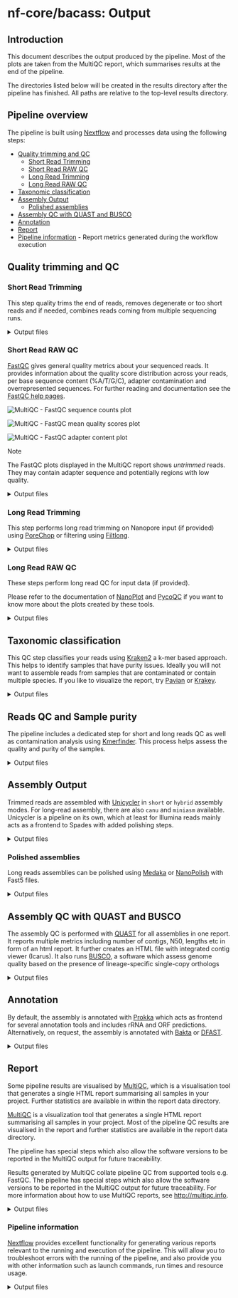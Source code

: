 # nf-core/bacass: Output

## Introduction

This document describes the output produced by the pipeline. Most of the plots are taken from the MultiQC report, which summarises results at the end of the pipeline.

The directories listed below will be created in the results directory after the pipeline has finished. All paths are relative to the top-level results directory.

## Pipeline overview

The pipeline is built using [Nextflow](https://www.nextflow.io/) and processes data using the following steps:

- [Quality trimming and QC](#quality-trimming-and-qc)
  - [Short Read Trimming](#short-read-trimming)
  - [Short Read RAW QC](#short-read-raw-qc)
  - [Long Read Trimming](#long-read-trimming)
  - [Long Read RAW QC](#long-read-raw-qc)
- [Taxonomic classification](#taxonomic-classification)
- [Assembly Output](#assembly-output)
  - [Polished assemblies](#polished-assemblies)
- [Assembly QC with QUAST and BUSCO](#assembly-qc-with-quast-and-busco)
- [Annotation](#annotation)
- [Report](#report)
- [Pipeline information](#pipeline-information) - Report metrics generated during the workflow execution

## Quality trimming and QC

### Short Read Trimming

This step quality trims the end of reads, removes degenerate or too short reads and if needed,
combines reads coming from multiple sequencing runs.

<details markdown="1">
<summary>Output files</summary>

- `trimming/shortreads/`
  - `*.fastp.fastq.gz`: The trimmed/modified/unmerged fastq reads

</details>

### Short Read RAW QC

[FastQC](http://www.bioinformatics.babraham.ac.uk/projects/fastqc/) gives general quality metrics about your sequenced reads. It provides information about the quality score distribution across your reads, per base sequence content (%A/T/G/C), adapter contamination and overrepresented sequences. For further reading and documentation see the [FastQC help pages](http://www.bioinformatics.babraham.ac.uk/projects/fastqc/Help/).

![MultiQC - FastQC sequence counts plot](images/mqc_fastqc_counts.png)

![MultiQC - FastQC mean quality scores plot](images/mqc_fastqc_quality.png)

![MultiQC - FastQC adapter content plot](images/mqc_fastqc_adapter.png)

> [!NOTE]
> The FastQC plots displayed in the MultiQC report shows _untrimmed_ reads. They may contain adapter sequence and potentially regions with low quality.

<details markdown="1">
<summary>Output files</summary>

- `FastQC/`
  - `*.html`: FastQC report containing quality metrics.
  - `*.zip`: Zip archive containing the FastQC report, tab-delimited data file and plot images.

![FastQC report](images/fastqc.png)

</details>

### Long Read Trimming

This step performs long read trimming on Nanopore input (if provided) using [PoreChop](https://github.com/rrwick/Porechop) or filtering using [Filtlong](https://github.com/rrwick/Filtlong).

<details markdown="1">
<summary>Output files</summary>

- `trimming/longreads/porechop`

  - `*.fastq.gz`: The trimmed FASTQ file
  - `*.log*`: Log file

- `trimming/longreads/filtlong`
  - `*.fastq.gz`: The trimmed FASTQ file
  - `*.log*`: Log file

</details>

### Long Read RAW QC

These steps perform long read QC for input data (if provided).

Please refer to the documentation of [NanoPlot](https://github.com/wdecoster/NanoPlot) and [PycoQC](https://a-slide.github.io/pycoQC/) if you want to know more about the plots created by these tools.

<details markdown="1">
<summary>Output files</summary>

- `QC_Longreads/NanoPlot`: Various plots in HTML and PNG format

- `QC_Longreads/PycoQC`
  - `*_pycoqc.html`: QC report in HTML format
  - `*_pycoqc.json`: QC report in JSON format

Example plot from Nanoplot:

![Nanoplot](images/nanoplot.png)

</details>

## Taxonomic classification

This QC step classifies your reads using [Kraken2](https://ccb.jhu.edu/software/kraken2/) a k-mer based approach. This helps to identify samples that have purity
issues. Ideally you will not want to assemble reads from samples that are contaminated or contain
multiple species. If you like to visualize the report, try
[Pavian](https://github.com/fbreitwieser/pavian) or [Krakey](http://krakey.info/).

<details markdown="1">
<summary>Output files</summary>

- `Kraken2/`
  - `*.kraken2.report.txt`: Classification of short reads in the Kraken(1) report format.
  - `*_longreads.kraken2.report.txt`: Classification of long reads in the Kraken(1) report format.

See [webpage](http://ccb.jhu.edu/software/kraken/MANUAL.html#sample-reports) for more details.

Exemplary Kraken2 report screenshot:

![Kraken2 report](images/kraken2.png)

</details>

## Reads QC and Sample purity

The pipeline includes a dedicated step for short and long reads QC as well as contamination analysis using [Kmerfinder](https://bitbucket.org/genomicepidemiology/kmerfinder/src/master/). This process helps assess the quality and purity of the samples.

<details markdown="1">
<summary>Output files</summary>

- `Kmerfinder/{ID}/`
  - `*_results.txt`: Kmerfinder report table containing reads QC results and taxonomic information.
- `Kmerfinder/`
  - `kmerfinder_summary.csv`: A CSV file containing the most relevant results of all samples analyzed with Kmerfinder.

</details>

## Assembly Output

Trimmed reads are assembled with [Unicycler](https://github.com/rrwick/Unicycler) in `short` or `hybrid` assembly modes. For long-read assembly, there are also `canu` and `miniasm` available.
Unicycler is a pipeline on its own, which at least for Illumina reads mainly acts as a frontend to Spades with added polishing steps.

<details markdown="1">
<summary>Output files</summary>

- `Unicycler/`
  - `*.scaffolds.fa`: Final assembly in fasta format
  - `*.assembly.gfa`: Final assembly in Graphical Fragment Assembly (GFA) format
  - `*.unicycler.log`: Log file summarizing steps and intermediate results on the Unicycler execution

Check out the [Unicycler documentation](https://github.com/rrwick/Unicycler) for more information on Unicycler output.

- `Canu/`
  - `*.contigs.fasta.gz`: Final assembly in fasta format
  - `*.report`: Log file summarizing steps and intermediate results

Check out the [Canu documentation](https://canu.readthedocs.io/en/latest/index.html) for more information on Canu output.

- `Miniasm/`
  - `*.fasta.gz`: Assembly in Fasta format
  - `*_assembly_consensus.fasta.gz`: Consensus assembly in fasta format (polished by Racon)

Check out the [Miniasm documentation](https://github.com/lh3/miniasm) for more information on Miniasm output.

- `Dragonflye/`
  - `*.contigs.fa`: Assembly in Fasta format
  - `*.dragonflye.log`: Log file containing the report of the dragonflye process

Checkout the [Dragonflye](https://github.com/rpetit3/dragonflye) documentation for more information of the Dragonflye output.

</details>

### Polished assemblies

Long reads assemblies can be polished using [Medaka](https://github.com/nanoporetech/medaka) or [NanoPolish](https://github.com/jts/nanopolish) with Fast5 files.

<details markdown="1">
<summary>Output files</summary>

- `Medaka/*_polished_genome.fa`

  - `*_polished_genome.fa`: Polished consensus assembly in fasta format
  - `calls_to_draft.bam`: Alignment in bam format
  - `calls_to_draft.bam.bai`: Index of alignment
  - `consensus.fasta.gaps_in_draft_coords.bed`
  - `consensus_probs.hdf`

- `Nanopolish/`
  - `polished_genome.fa`: Polished consensus assembly in fasta format

</details>

## Assembly QC with QUAST and BUSCO

The assembly QC is performed with [QUAST](http://quast.sourceforge.net/quast) for all assemblies in one report. It reports multiple metrics including number of contigs, N50, lengths etc in form of an html report. It further creates an HTML file with integrated contig viewer (Icarus).
It also runs [BUSCO](https://busco.ezlab.org/), a software which assess genome quality based on the presence of lineage-specific single-copy orthologs

<details markdown="1">
<summary>Output files</summary>

- `QUAST/report/`
  - `icarus.html`: QUAST's contig browser as HTML
  - `report.html`: QUAST assembly QC as HTML report
  - `report.pdf`: QUAST assembly QC as pdf
  - `icarus.html`: QUAST's contig browser as HTML
  - `report.html`: QUAST assembly QC as HTML report
  - `report.pdf`: QUAST assembly QC as pdf
- `busco/`: BUSCO reports
  - `<SampleName>_<stage>-<BuscoLineage>-busco/`: BUSCO output folder, please refer to BUSCO documentation for details.
  - `<SampleName>_<stage>-<BuscoLineage>-busco.batch_summary.txt`: BUSCO batch summary output
  - `short_summary.specific.<SampleName>_<stage>.{txt,json}`: BUSCO short summaries in txt and json format

![QUAST QC](images/quast.png)

![Icarus](images/icarus.png)

</details>

## Annotation

By default, the assembly is annotated with [Prokka](https://github.com/tseemann/prokka) which acts as frontend for several annotation tools and includes rRNA and ORF predictions. Alternatively, on request, the assembly is annotated with [Bakta](https://github.com/oschwengers/bakta) or [DFAST](https://github.com/nigyta/dfast_core).

<details markdown="1">
<summary>Output files</summary>

- `Prokka/{ID}/`
  - `*.gff`: Annotation in gff format
  - `*.txt`: Annotation in text format
  - `*.faa`: Protein sequences in fasta format

See [Prokka's documentation](https://github.com/tseemann/prokka#output-files) for a full description of all output files.

![Prokka annotation](images/prokka.png)

- `Bakta/{ID}/`
  - `*.gff3`: Annotations in gff3 format
  - `*.txt`: Summary in txt format
  - `*.faa`: CDS/sORF amino acid sequences in fasta format

See [Baktas's documentation](https://github.com/oschwengers/bakta#output) for a full description of all output files.

- `DFAST/{ID}_results/`
  - `genome.gff`: Annotation in gff format
  - `statistics.txt`: Annotation statistics in text format
  - `protein.faa`: Protein sequences in fasta format

</details>

## Report

Some pipeline results are visualised by [MultiQC](http://multiqc.info), which is a visualisation tool that generates a single HTML report summarising all samples in your project. Further statistics are available in within the report data directory.

[MultiQC](http://multiqc.info) is a visualization tool that generates a single HTML report summarising all samples in your project. Most of the pipeline QC results are visualised in the report and further statistics are available in the report data directory.

The pipeline has special steps which also allow the software versions to be reported in the MultiQC output for future traceability.

Results generated by MultiQC collate pipeline QC from supported tools e.g. FastQC. The pipeline has special steps which also allow the software versions to be reported in the MultiQC output for future traceability. For more information about how to use MultiQC reports, see <http://multiqc.info>.

<details markdown="1">
<summary>Output files</summary>

- `multiqc/`
  - `multiqc_report.html`: a standalone HTML file that can be viewed in your web browser.
  - `multiqc_data/`: directory containing parsed statistics from the different tools used in the pipeline.
  - `multiqc_plots/`: directory containing static images from the report in various formats.
  - `summary_assembly_metrics_mqc.csv`: custom table containing most relevant assembly QC metrics.

</details>

### Pipeline information

[Nextflow](https://www.nextflow.io/docs/latest/tracing.html) provides excellent functionality for generating various reports relevant to the running and execution of the pipeline. This will allow you to troubleshoot errors with the running of the pipeline, and also provide you with other information such as launch commands, run times and resource usage.

<details markdown="1">
<summary>Output files</summary>

- `pipeline_info/`
  - Reports generated by Nextflow: `execution_report.html`, `execution_timeline.html`, `execution_trace.txt` and `pipeline_dag.dot`/`pipeline_dag.svg`.
  - Reports generated by the pipeline: `pipeline_report.html`, `pipeline_report.txt` and `software_versions.yml`. The `pipeline_report*` files will only be present if the `--email` / `--email_on_fail` parameter's are used when running the pipeline.
  - Reformatted samplesheet files used as input to the pipeline: `samplesheet.valid.csv`.
  - Parameters used by the pipeline run: `params.json`.

</details>
